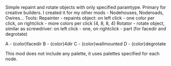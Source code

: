 Simple repaint and rotate objects with only specified paramtype. Primary for creative builders. I created it for my other mods - Nodehouses, Noderoads, Owires...
Tools:
Repainter - repaints object: on left click - one color per click, on rightclick - more colors per click (4, 8, 8, 4)
Rotator - rotate object, similar as screwdriver: on left click - one, on rightclick - part (for facedir and degrotate)

A - (color)facedir
B - (color)4dir
C - (color)wallmounted
D - (color)degrotate

This mod does not include any palette, it uses palettes specified for each node.